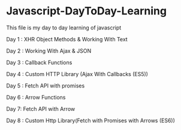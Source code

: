 # Javascript-DayToDay-Learning

This file is my day to day learning of javascript

Day 1 :  XHR Object Methods & Working With Text

Day 2 : Working With Ajax & JSON

Day 3 : Callback Functions

Day 4 : Custom HTTP Library (Ajax With Callbacks (ES5))

Day 5 : Fetch API with promises

Day 6 : Arrow Functions

Day 7: Fetch API with Arrow

Day 8 : Custom Http Library(Fetch with Promises with Arrows (ES6))
